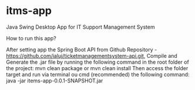 # itms-app
Java Swing Desktop App for IT Support Management System

How to run this app?

After setting app the Spring Boot API from Github Repository - https://github.com/ialuj/ticketmanagementsystem-api.git,
Compile and Generate the .jar file by running the following command in the root folder of the project: mvn clean package or mvn clean install
Then access the folder target and run via terminal ou cmd (recommended) the following command: java -jar items-app-0.0.1-SNAPSHOT.jar
